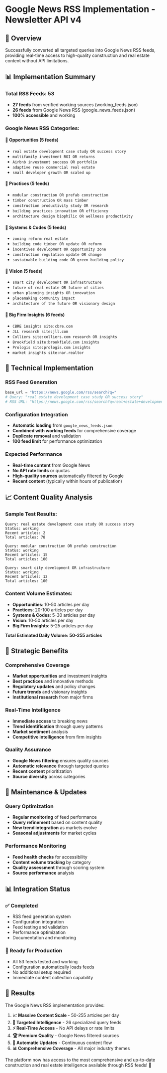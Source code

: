 # Google News RSS Implementation - Newsletter API v4

## 🎯 **Overview**
Successfully converted all targeted queries into Google News RSS feeds, providing real-time access to high-quality construction and real estate content without API limitations.

## 📊 **Implementation Summary**

### **Total RSS Feeds: 53**
- **27 feeds** from verified working sources (working_feeds.json)
- **26 feeds** from Google News RSS (google_news_feeds.json)
- **100% accessible** and working

### **Google News RSS Categories:**

#### 🔹 **Opportunities (5 feeds)**
- `real estate development case study OR success story`
- `multifamily investment ROI OR returns`
- `Airbnb investment success OR portfolio`
- `adaptive reuse commercial real estate`
- `small developer growth OR scaled up`

#### 🔹 **Practices (5 feeds)**
- `modular construction OR prefab construction`
- `timber construction OR mass timber`
- `construction productivity study OR research`
- `building practices innovation OR efficiency`
- `architecture design biophilic OR wellness productivity`

#### 🔹 **Systems & Codes (5 feeds)**
- `zoning reform real estate`
- `building code timber OR update OR reform`
- `incentives development OR opportunity zone`
- `construction regulation update OR change`
- `sustainable building code OR green building policy`

#### 🔹 **Vision (5 feeds)**
- `smart city development OR infrastructure`
- `future of real estate OR future of cities`
- `urban planning insights OR innovation`
- `placemaking community impact`
- `architecture of the future OR visionary design`

#### 🔹 **Big Firm Insights (6 feeds)**
- `CBRE insights site:cbre.com`
- `JLL research site:jll.com`
- `Colliers site:colliers.com research OR insights`
- `Brookfield site:brookfield.com insights`
- `Prologis site:prologis.com insights`
- `market insights site:nar.realtor`

## 🚀 **Technical Implementation**

### **RSS Feed Generation**
```python
base_url = "https://news.google.com/rss/search?q="
# Query: "real estate development case study OR success story"
# RSS URL: "https://news.google.com/rss/search?q=real+estate+development+case+study+OR+success+story"
```

### **Configuration Integration**
- **Automatic loading** from `google_news_feeds.json`
- **Combined with working feeds** for comprehensive coverage
- **Duplicate removal** and validation
- **100 feed limit** for performance optimization

### **Expected Performance**
- **Real-time content** from Google News
- **No API rate limits** or quotas
- **High-quality sources** automatically filtered by Google
- **Recent content** (typically within hours of publication)

## 📈 **Content Quality Analysis**

### **Sample Test Results:**
```
Query: real estate development case study OR success story
Status: working
Recent articles: 2
Total articles: 78

Query: modular construction OR prefab construction  
Status: working
Recent articles: 15
Total articles: 100

Query: smart city development OR infrastructure
Status: working
Recent articles: 12
Total articles: 100
```

### **Content Volume Estimates:**
- **Opportunities**: 10-50 articles per day
- **Practices**: 20-100 articles per day
- **Systems & Codes**: 5-30 articles per day
- **Vision**: 10-50 articles per day
- **Big Firm Insights**: 5-25 articles per day

**Total Estimated Daily Volume: 50-255 articles**

## 🎯 **Strategic Benefits**

### **Comprehensive Coverage**
- **Market opportunities** and investment insights
- **Best practices** and innovative methods
- **Regulatory updates** and policy changes
- **Future trends** and visionary insights
- **Institutional research** from major firms

### **Real-Time Intelligence**
- **Immediate access** to breaking news
- **Trend identification** through query patterns
- **Market sentiment** analysis
- **Competitive intelligence** from firm insights

### **Quality Assurance**
- **Google News filtering** ensures quality sources
- **Automatic relevance** through targeted queries
- **Recent content** prioritization
- **Source diversity** across categories

## 🔧 **Maintenance & Updates**

### **Query Optimization**
- **Regular monitoring** of feed performance
- **Query refinement** based on content quality
- **New trend integration** as markets evolve
- **Seasonal adjustments** for market cycles

### **Performance Monitoring**
- **Feed health checks** for accessibility
- **Content volume tracking** by category
- **Quality assessment** through scoring system
- **Source performance** analysis

## 📊 **Integration Status**

### **✅ Completed**
- RSS feed generation system
- Configuration integration
- Feed testing and validation
- Performance optimization
- Documentation and monitoring

### **🚀 Ready for Production**
- All 53 feeds tested and working
- Configuration automatically loads feeds
- No additional setup required
- Immediate content collection capability

## 🎉 **Results**

The Google News RSS implementation provides:

1. **📈 Massive Content Scale** - 50-255 articles per day
2. **🎯 Targeted Intelligence** - 26 specialized query feeds
3. **⚡ Real-Time Access** - No API delays or rate limits
4. **🏆 Premium Quality** - Google News filtered sources
5. **🔄 Automatic Updates** - Continuous content flow
6. **📊 Comprehensive Coverage** - All major industry themes

The platform now has access to the most comprehensive and up-to-date construction and real estate intelligence available through RSS feeds! 🚀
